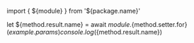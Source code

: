 import { ${module} } from '${package.name}'

let ${method.result.name} = await ${module}.${method.setter.for}(${example.params})
console.log(${method.result.name})